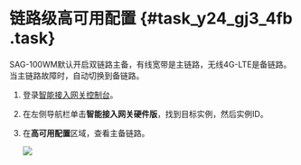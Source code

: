 # 链路级高可用配置 {#task_y24_gj3_4fb .task}

SAG-100WM默认开启双链路主备，有线宽带是主链路，无线4G-LTE是备链路。当主链路故障时，自动切换到备链路。

1.  登录[智能接入网关控制台](https://smartag.console.aliyun.com)。
2.  在左侧导航栏单击**智能接入网关硬件版**，找到目标实例，然后实例ID。
3.  在**高可用配置**区域，查看主备链路。 

    ![](http://static-aliyun-doc.oss-cn-hangzhou.aliyuncs.com/assets/img/24400/155616057314246_zh-CN.png)


